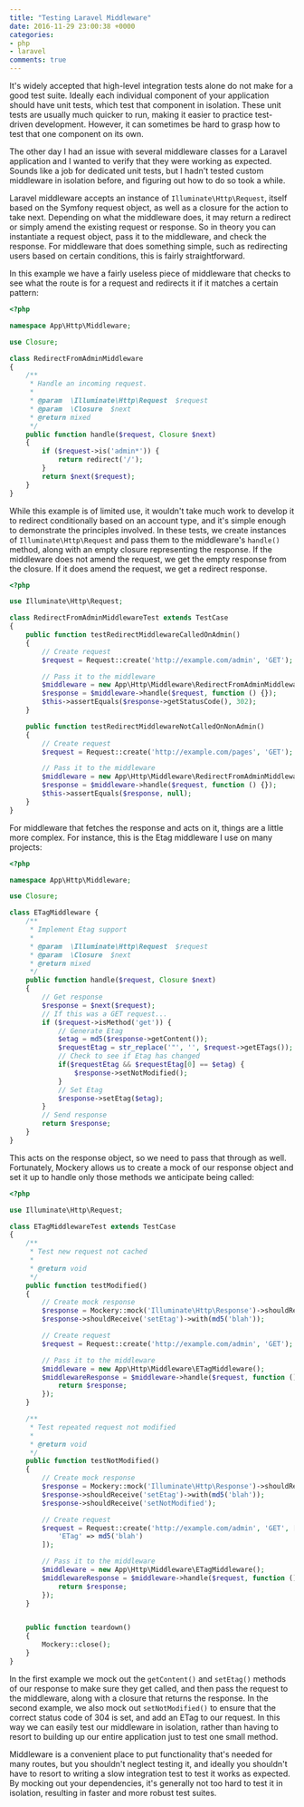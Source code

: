```yaml
---
title: "Testing Laravel Middleware"
date: 2016-11-29 23:00:38 +0000
categories:
- php
- laravel
comments: true
---
```


It's widely accepted that high-level integration tests alone do not make for a good test suite. Ideally each individual component of your application should have unit tests, which test that component in isolation. These unit tests are usually much quicker to run, making it easier to practice test-driven development. However, it can sometimes be hard to grasp how to test that one component on its own.

The other day I had an issue with several middleware classes for a Laravel application and I wanted to verify that they were working as expected. Sounds like a job for dedicated unit tests, but I hadn't tested custom middleware in isolation before, and figuring out how to do so took a while.

Laravel middleware accepts an instance of `Illuminate\Http\Request`, itself based on the Symfony request object, as well as a closure for the action to take next. Depending on what the middleware does, it may return a redirect or simply amend the existing request or response. So in theory you can instantiate a request object, pass it to the middleware, and check the response. For middleware that does something simple, such as redirecting users based on certain conditions, this is fairly straightforward.

In this example we have a fairly useless piece of middleware that checks to see what the route is for a request and redirects it if it matches a certain pattern:

```php
<?php

namespace App\Http\Middleware;

use Closure;

class RedirectFromAdminMiddleware
{
    /**
     * Handle an incoming request.
     *
     * @param  \Illuminate\Http\Request  $request
     * @param  \Closure  $next
     * @return mixed
     */
    public function handle($request, Closure $next)
    {
        if ($request->is('admin*')) {
            return redirect('/');
        }
        return $next($request);
    }
}
```

While this example is of limited use, it wouldn't take much work to develop it to redirect conditionally based on an account type, and it's simple enough to demonstrate the principles involved. In these tests, we create instances of `Illuminate\Http\Request` and pass them to the middleware's `handle()` method, along with an empty closure representing the response. If the middleware does not amend the request, we get the empty response from the closure. If it does amend the request, we get a redirect response.

```php
<?php

use Illuminate\Http\Request;

class RedirectFromAdminMiddlewareTest extends TestCase
{
    public function testRedirectMiddlewareCalledOnAdmin()
    {
        // Create request
        $request = Request::create('http://example.com/admin', 'GET');

        // Pass it to the middleware
        $middleware = new App\Http\Middleware\RedirectFromAdminMiddleware();
        $response = $middleware->handle($request, function () {});
        $this->assertEquals($response->getStatusCode(), 302);
    }

    public function testRedirectMiddlewareNotCalledOnNonAdmin()
    {
        // Create request
        $request = Request::create('http://example.com/pages', 'GET');

        // Pass it to the middleware
        $middleware = new App\Http\Middleware\RedirectFromAdminMiddleware();
        $response = $middleware->handle($request, function () {});
        $this->assertEquals($response, null);
    }
}
```

For middleware that fetches the response and acts on it, things are a little more complex. For instance, this is the Etag middleware I use on many projects:

```php
<?php

namespace App\Http\Middleware;

use Closure;

class ETagMiddleware {
    /**
     * Implement Etag support
     *
     * @param  \Illuminate\Http\Request  $request
     * @param  \Closure  $next
     * @return mixed
     */
    public function handle($request, Closure $next)
    {
        // Get response
        $response = $next($request);
        // If this was a GET request...
        if ($request->isMethod('get')) {
            // Generate Etag
            $etag = md5($response->getContent());
            $requestEtag = str_replace('"', '', $request->getETags());
            // Check to see if Etag has changed
            if($requestEtag && $requestEtag[0] == $etag) {
                $response->setNotModified();
            }
            // Set Etag
            $response->setEtag($etag);
        }
        // Send response
        return $response;
    }
}
```

This acts on the response object, so we need to pass that through as well. Fortunately, Mockery allows us to create a mock of our response object and set it up to handle only those methods we anticipate being called:

```php
<?php

use Illuminate\Http\Request;

class ETagMiddlewareTest extends TestCase
{
    /**
     * Test new request not cached
     *
     * @return void
     */
    public function testModified()
    {
        // Create mock response
        $response = Mockery::mock('Illuminate\Http\Response')->shouldReceive('getContent')->once()->andReturn('blah')->getMock();
        $response->shouldReceive('setEtag')->with(md5('blah'));

        // Create request
        $request = Request::create('http://example.com/admin', 'GET');

        // Pass it to the middleware
        $middleware = new App\Http\Middleware\ETagMiddleware();
        $middlewareResponse = $middleware->handle($request, function () use ($response) { 
            return $response;
        });
    }

    /**
     * Test repeated request not modified
     *
     * @return void
     */
    public function testNotModified()
    {
        // Create mock response
        $response = Mockery::mock('Illuminate\Http\Response')->shouldReceive('getContent')->once()->andReturn('blah')->getMock();
        $response->shouldReceive('setEtag')->with(md5('blah'));
        $response->shouldReceive('setNotModified');

        // Create request
        $request = Request::create('http://example.com/admin', 'GET', [], [], [], [
            'ETag' => md5('blah')
        ]);

        // Pass it to the middleware
        $middleware = new App\Http\Middleware\ETagMiddleware();
        $middlewareResponse = $middleware->handle($request, function () use ($response) { 
            return $response;
        });
    }


    public function teardown()
    {
        Mockery::close();
    }
}
```

In the first example we mock out the `getContent()` and `setEtag()` methods of our response to make sure they get called, and then pass the request to the middleware, along with a closure that returns the response. In the second example, we also mock out `setNotModified()` to ensure that the correct status code of 304 is set, and add an ETag to our request. In this way we can easily test our middleware in isolation, rather than having to resort to building up our entire application just to test one small method.

Middleware is a convenient place to put functionality that's needed for many routes, but you shouldn't neglect testing it, and ideally you shouldn't have to resort to writing a slow integration test to test it works as expected. By mocking out your dependencies, it's generally not too hard to test it in isolation, resulting in faster and more robust test suites.
